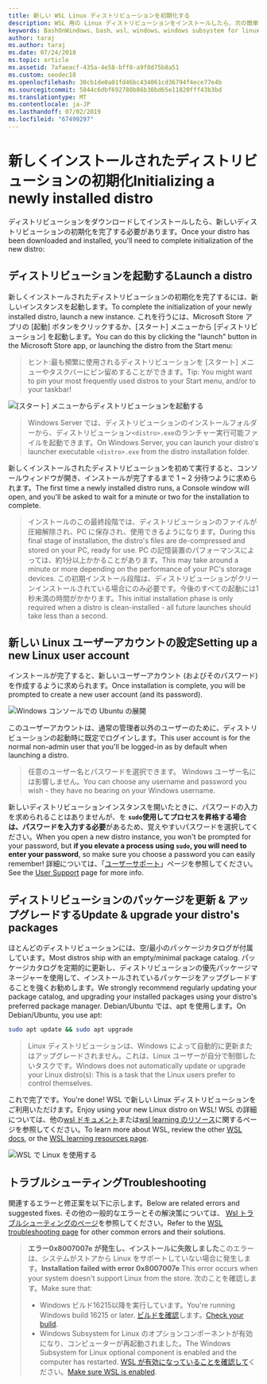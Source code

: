```yaml
---
title: 新しい WSL Linux ディストリビューションを初期化する
description: WSL 用の Linux ディストリビューションをインストールしたら、次の簡単な手順に従って初期化を完了します。
keywords: BashOnWindows、bash、wsl、windows、windows subsystem for linux、windowssubsystem、ubuntu、debian、suse、windows 10
author: taraj
ms.author: taraj
ms.date: 07/24/2018
ms.topic: article
ms.assetid: 7afaeacf-435a-4e58-bff0-a9f0d75b8a51
ms.custom: seodec18
ms.openlocfilehash: 30cb1de0a01fd46bc434061cd36794f4ece77e4b
ms.sourcegitcommit: 5844c6dbf692780b86b30bd65e11820fff43b3bd
ms.translationtype: MT
ms.contentlocale: ja-JP
ms.lasthandoff: 07/02/2019
ms.locfileid: "67499297"
---
```

# <a name="initializing-a-newly-installed-distro"></a><span data-ttu-id="6c279-104">新しくインストールされたディストリビューションの初期化</span><span class="sxs-lookup"><span data-stu-id="6c279-104">Initializing a newly installed distro</span></span>
<span data-ttu-id="6c279-105">ディストリビューションをダウンロードしてインストールしたら、新しいディストリビューションの初期化を完了する必要があります。</span><span class="sxs-lookup"><span data-stu-id="6c279-105">Once your distro has been downloaded and installed, you'll need to complete initialization of the new distro:</span></span>

## <a name="launch-a-distro"></a><span data-ttu-id="6c279-106">ディストリビューションを起動する</span><span class="sxs-lookup"><span data-stu-id="6c279-106">Launch a distro</span></span>
<span data-ttu-id="6c279-107">新しくインストールされたディストリビューションの初期化を完了するには、新しいインスタンスを起動します。</span><span class="sxs-lookup"><span data-stu-id="6c279-107">To complete the initialization of your newly installed distro, launch a new instance.</span></span> <span data-ttu-id="6c279-108">これを行うには、Microsoft Store アプリの [起動] ボタンをクリックするか、[スタート] メニューから [ディストリビューション] を起動します。</span><span class="sxs-lookup"><span data-stu-id="6c279-108">You can do this by clicking the "launch" button in the Microsoft Store app, or launching the distro from the Start menu:</span></span>

> <span data-ttu-id="6c279-109">ヒント:最も頻繁に使用されるディストリビューションを [スタート] メニューやタスクバーにピン留めすることができます。</span><span class="sxs-lookup"><span data-stu-id="6c279-109">Tip: You might want to pin your most frequently used distros to your Start menu, and/or to your taskbar!</span></span>

![[スタート] メニューからディストリビューションを起動する](media/start-menu.png)

> <span data-ttu-id="6c279-111">Windows Server では、ディストリビューションのインストールフォルダーから、ディストリビューション`<distro>.exe`のランチャー実行可能ファイルを起動できます。</span><span class="sxs-lookup"><span data-stu-id="6c279-111">On Windows Server, you can launch your distro's launcher executable `<distro>.exe` from the distro installation folder.</span></span>

<span data-ttu-id="6c279-112">新しくインストールされたディストリビューションを初めて実行すると、コンソールウィンドウが開き、インストールが完了するまで 1 ~ 2 分待つように求められます。</span><span class="sxs-lookup"><span data-stu-id="6c279-112">The first time a newly installed distro runs, a Console window will open, and you'll be asked to wait for a minute or two for the installation to complete.</span></span>

> <span data-ttu-id="6c279-113">インストールのこの最終段階では、ディストリビューションのファイルが圧縮解除され、PC に保存され、使用できるようになります。</span><span class="sxs-lookup"><span data-stu-id="6c279-113">During this final stage of installation, the distro's files are de-compressed and stored on your PC, ready for use.</span></span> <span data-ttu-id="6c279-114">PC の記憶装置のパフォーマンスによっては、約1分以上かかることがあります。</span><span class="sxs-lookup"><span data-stu-id="6c279-114">This may take around a minute or more depending on the performance of your PC's storage devices.</span></span> <span data-ttu-id="6c279-115">この初期インストール段階は、ディストリビューションがクリーンインストールされている場合にのみ必要です。今後のすべての起動には1秒未満の時間がかかります。</span><span class="sxs-lookup"><span data-stu-id="6c279-115">This initial installation phase is only required when a distro is clean-installed - all future launches should take less than a second.</span></span>

## <a name="setting-up-a-new-linux-user-account"></a><span data-ttu-id="6c279-116">新しい Linux ユーザーアカウントの設定</span><span class="sxs-lookup"><span data-stu-id="6c279-116">Setting up a new Linux user account</span></span>

<span data-ttu-id="6c279-117">インストールが完了すると、新しいユーザーアカウント (およびそのパスワード) を作成するように求められます。</span><span class="sxs-lookup"><span data-stu-id="6c279-117">Once installation is complete, you will be prompted to create a new user account (and its password).</span></span> 

![Windows コンソールでの Ubuntu の展開](media/UbuntuInstall.png)

<span data-ttu-id="6c279-119">このユーザーアカウントは、通常の管理者以外のユーザーのために、ディストリビューションの起動時に既定でログインします。</span><span class="sxs-lookup"><span data-stu-id="6c279-119">This user account is for the normal non-admin user that you'll be logged-in as by default when launching a distro.</span></span>

> <span data-ttu-id="6c279-120">任意のユーザー名とパスワードを選択できます。 Windows ユーザー名には影響しません。</span><span class="sxs-lookup"><span data-stu-id="6c279-120">You can choose any username and password you wish - they have no bearing on your Windows username.</span></span> 

<span data-ttu-id="6c279-121">新しいディストリビューションインスタンスを開いたときに、パスワードの入力を求められることはありませんが、を **`sudo`使用してプロセスを昇格する場合は、パスワードを入力する必要**があるため、覚えやすいパスワードを選択してください。</span><span class="sxs-lookup"><span data-stu-id="6c279-121">When you open a new distro instance, you won't be prompted for your password, but **if you elevate a process using `sudo`, you will need to enter your password**, so make sure you choose a password you can easily remember!</span></span> <span data-ttu-id="6c279-122">詳細については、「[ユーザーサポート](user-support.md)」ページを参照してください。</span><span class="sxs-lookup"><span data-stu-id="6c279-122">See the [User Support](user-support.md) page for more info.</span></span>

## <a name="update--upgrade-your-distros-packages"></a><span data-ttu-id="6c279-123">ディストリビューションのパッケージを更新 & アップグレードする</span><span class="sxs-lookup"><span data-stu-id="6c279-123">Update & upgrade your distro's packages</span></span>

<span data-ttu-id="6c279-124">ほとんどのディストリビューションには、空/最小のパッケージカタログが付属しています。</span><span class="sxs-lookup"><span data-stu-id="6c279-124">Most distros ship with an empty/minimal package catalog.</span></span> <span data-ttu-id="6c279-125">パッケージカタログを定期的に更新し、ディストリビューションの優先パッケージマネージャーを使用して、インストールされているパッケージをアップグレードすることを強くお勧めします。</span><span class="sxs-lookup"><span data-stu-id="6c279-125">We strongly recommend regularly updating your package catalog, and upgrading your installed packages using your distro's preferred package manager.</span></span> <span data-ttu-id="6c279-126">Debian/Ubuntu では、apt を使用します。</span><span class="sxs-lookup"><span data-stu-id="6c279-126">On Debian/Ubuntu, you use apt:</span></span>

```bash
sudo apt update && sudo apt upgrade
```

> <span data-ttu-id="6c279-127">Linux ディストリビューションは、Windows によって自動的に更新またはアップグレードされません。これは、Linux ユーザーが自分で制御したいタスクです。</span><span class="sxs-lookup"><span data-stu-id="6c279-127">Windows does not automatically update or upgrade your Linux distro(s): This is a task that the Linux users prefer to control themselves.</span></span>

<span data-ttu-id="6c279-128">これで完了です。</span><span class="sxs-lookup"><span data-stu-id="6c279-128">You're done!</span></span> <span data-ttu-id="6c279-129">WSL で新しい Linux ディストリビューションをご利用いただけます。</span><span class="sxs-lookup"><span data-stu-id="6c279-129">Enjoy using your new Linux distro on WSL!</span></span> <span data-ttu-id="6c279-130">WSL の詳細については、他の[wsl ドキュメント](https://aka.ms/wsldocs)または[wsl learning のリソース](https://aka.ms/learnwsl)に関するページを参照してください。</span><span class="sxs-lookup"><span data-stu-id="6c279-130">To learn more about WSL, review the other [WSL docs](https://aka.ms/wsldocs), or the [WSL learning resources page](https://aka.ms/learnwsl).</span></span>

![WSL で Linux を使用する](media/linux-on-wsl.png)

## <a name="troubleshooting"></a><span data-ttu-id="6c279-132">トラブルシューティング</span><span class="sxs-lookup"><span data-stu-id="6c279-132">Troubleshooting</span></span>

<span data-ttu-id="6c279-133">関連するエラーと修正案を以下に示します。</span><span class="sxs-lookup"><span data-stu-id="6c279-133">Below are related errors and suggested fixes.</span></span> <span data-ttu-id="6c279-134">その他の一般的なエラーとその解決策については、 [Wsl トラブルシューティングのページ](troubleshooting.md)を参照してください。</span><span class="sxs-lookup"><span data-stu-id="6c279-134">Refer to the [WSL troubleshooting page](troubleshooting.md) for other common errors and their solutions.</span></span>

> <span data-ttu-id="6c279-135">**エラー0x8007007e が発生し、インストールに失敗しました**このエラーは、システムがストアから Linux をサポートしていない場合に発生します。</span><span class="sxs-lookup"><span data-stu-id="6c279-135">**Installation failed with error 0x8007007e** This error occurs when your system doesn't support Linux from the store.</span></span>  <span data-ttu-id="6c279-136">次のことを確認します。</span><span class="sxs-lookup"><span data-stu-id="6c279-136">Make sure that:</span></span>
> * <span data-ttu-id="6c279-137">Windows ビルド16215以降を実行しています。</span><span class="sxs-lookup"><span data-stu-id="6c279-137">You're running Windows build 16215 or later.</span></span> <span data-ttu-id="6c279-138">[ビルドを確認](troubleshooting.md#check-your-build-number)します。</span><span class="sxs-lookup"><span data-stu-id="6c279-138">[Check your build](troubleshooting.md#check-your-build-number).</span></span>
> * <span data-ttu-id="6c279-139">Windows Subsystem for Linux のオプションコンポーネントが有効になり、コンピューターが再起動されました。</span><span class="sxs-lookup"><span data-stu-id="6c279-139">The Windows Subsystem for Linux optional component is enabled and the computer has restarted.</span></span>  <span data-ttu-id="6c279-140">[WSL が有効になっていることを確認して](troubleshooting.md#confirm-wsl-is-enabled)ください。</span><span class="sxs-lookup"><span data-stu-id="6c279-140">[Make sure WSL is enabled](troubleshooting.md#confirm-wsl-is-enabled).</span></span>
